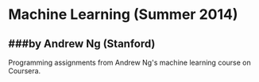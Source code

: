 Machine Learning (Summer 2014)
==================================
###by Andrew Ng (Stanford)
-----------------------------
Programming assignments from Andrew Ng's machine learning course on Coursera.
